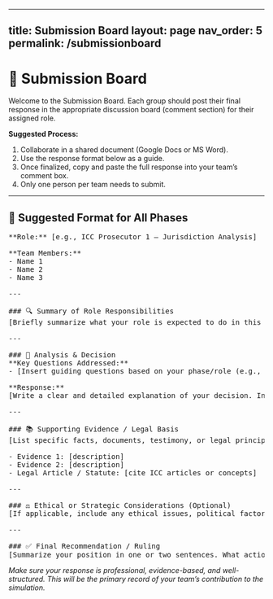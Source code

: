----
title: Submission Board
layout: page
nav_order: 5
permalink: /submissionboard
---

<h1>📝 Submission Board</h1>

<p>Welcome to the Submission Board. Each group should post their final response in the appropriate discussion board (comment section) for their assigned role.</p>

<p><strong>Suggested Process:</strong></p>
<ol>
  <li>Collaborate in a shared document (Google Docs or MS Word).</li>
  <li>Use the response format below as a guide.</li>
  <li>Once finalized, copy and paste the full response into your team’s comment box.</li>
  <li>Only one person per team needs to submit.</li>
</ol>

<hr/>

<h2>📄 Suggested Format for All Phases</h2>

<pre>
**Role:** [e.g., ICC Prosecutor 1 – Jurisdiction Analysis]

**Team Members:**
- Name 1
- Name 2
- Name 3

---

### 🔍 Summary of Role Responsibilities
[Briefly summarize what your role is expected to do in this phase. This shows understanding.]

---

### 🧠 Analysis & Decision
**Key Questions Addressed:**
- [Insert guiding questions based on your phase/role (e.g., Does the ICC have jurisdiction? Is the evidence admissible? Should a trial be approved?)]

**Response:**
[Write a clear and detailed explanation of your decision. Include your reasoning, relevant facts, and legal considerations.]

---

### 📚 Supporting Evidence / Legal Basis
[List specific facts, documents, testimony, or legal principles you used to support your decision.]

- Evidence 1: [description]
- Evidence 2: [description]
- Legal Article / Statute: [cite ICC articles or concepts]

---

### ⚖️ Ethical or Strategic Considerations (Optional)
[If applicable, include any ethical issues, political factors, or strategy that affected your judgment.]

---

### ✅ Final Recommendation / Ruling
[Summarize your position in one or two sentences. What action should the ICC take?]
</pre>

<p><em>Make sure your response is professional, evidence-based, and well-structured. This will be the primary record of your team’s contribution to the simulation.</em></p>
